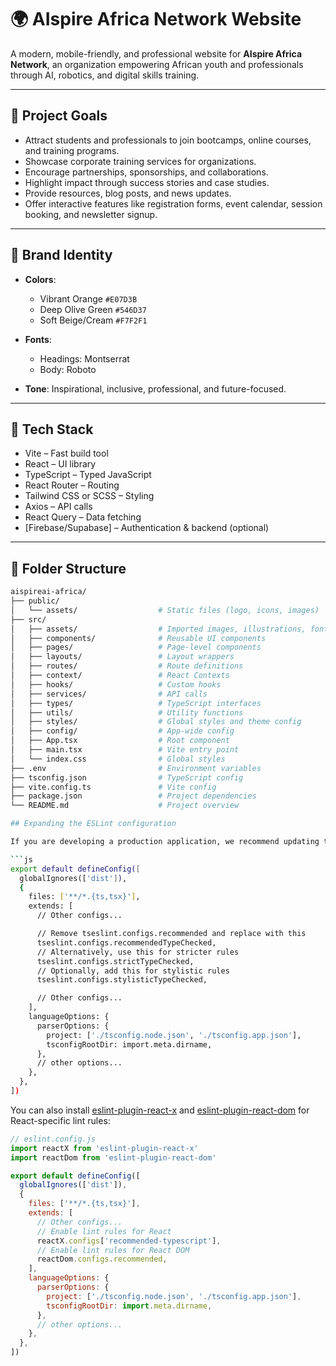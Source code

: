 # 🌍 AIspire Africa Network Website

A modern, mobile-friendly, and professional website for **AIspire Africa Network**, an organization empowering African youth and professionals through AI, robotics, and digital skills training.

---

## 🚀 Project Goals

- Attract students and professionals to join bootcamps, online courses, and training programs.
- Showcase corporate training services for organizations.
- Encourage partnerships, sponsorships, and collaborations.
- Highlight impact through success stories and case studies.
- Provide resources, blog posts, and news updates.
- Offer interactive features like registration forms, event calendar, session booking, and newsletter signup.

---

## 🎨 Brand Identity

- **Colors**:  
  - Vibrant Orange `#E07D3B`  
  - Deep Olive Green `#546D37`  
  - Soft Beige/Cream `#F7F2F1`

- **Fonts**:  
  - Headings: Montserrat  
  - Body: Roboto

- **Tone**: Inspirational, inclusive, professional, and future-focused.

---

## 🧩 Tech Stack

- Vite – Fast build tool
- React – UI library
- TypeScript – Typed JavaScript
- React Router – Routing
- Tailwind CSS or SCSS – Styling
- Axios – API calls
- React Query – Data fetching
- [Firebase/Supabase] – Authentication & backend (optional)

---

## 📁 Folder Structure

```bash
aispireai-africa/
├── public/
│   └── assets/                  # Static files (logo, icons, images)
├── src/
│   ├── assets/                  # Imported images, illustrations, fonts
│   ├── components/              # Reusable UI components
│   ├── pages/                   # Page-level components
│   ├── layouts/                 # Layout wrappers
│   ├── routes/                  # Route definitions
│   ├── context/                 # React Contexts
│   ├── hooks/                   # Custom hooks
│   ├── services/                # API calls
│   ├── types/                   # TypeScript interfaces
│   ├── utils/                   # Utility functions
│   ├── styles/                  # Global styles and theme config
│   ├── config/                  # App-wide config
│   ├── App.tsx                  # Root component
│   ├── main.tsx                 # Vite entry point
│   └── index.css                # Global styles
├── .env                         # Environment variables
├── tsconfig.json                # TypeScript config
├── vite.config.ts               # Vite config
├── package.json                 # Project dependencies
└── README.md                    # Project overview

## Expanding the ESLint configuration

If you are developing a production application, we recommend updating the configuration to enable type-aware lint rules:

```js
export default defineConfig([
  globalIgnores(['dist']),
  {
    files: ['**/*.{ts,tsx}'],
    extends: [
      // Other configs...

      // Remove tseslint.configs.recommended and replace with this
      tseslint.configs.recommendedTypeChecked,
      // Alternatively, use this for stricter rules
      tseslint.configs.strictTypeChecked,
      // Optionally, add this for stylistic rules
      tseslint.configs.stylisticTypeChecked,

      // Other configs...
    ],
    languageOptions: {
      parserOptions: {
        project: ['./tsconfig.node.json', './tsconfig.app.json'],
        tsconfigRootDir: import.meta.dirname,
      },
      // other options...
    },
  },
])
```

You can also install [eslint-plugin-react-x](https://github.com/Rel1cx/eslint-react/tree/main/packages/plugins/eslint-plugin-react-x) and [eslint-plugin-react-dom](https://github.com/Rel1cx/eslint-react/tree/main/packages/plugins/eslint-plugin-react-dom) for React-specific lint rules:

```js
// eslint.config.js
import reactX from 'eslint-plugin-react-x'
import reactDom from 'eslint-plugin-react-dom'

export default defineConfig([
  globalIgnores(['dist']),
  {
    files: ['**/*.{ts,tsx}'],
    extends: [
      // Other configs...
      // Enable lint rules for React
      reactX.configs['recommended-typescript'],
      // Enable lint rules for React DOM
      reactDom.configs.recommended,
    ],
    languageOptions: {
      parserOptions: {
        project: ['./tsconfig.node.json', './tsconfig.app.json'],
        tsconfigRootDir: import.meta.dirname,
      },
      // other options...
    },
  },
])
```
